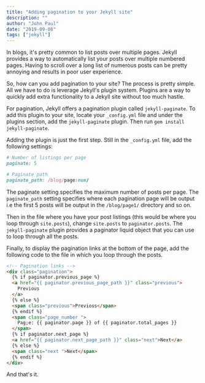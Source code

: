 ```yaml
---
title: "Adding pagination to your Jekyll site"
description: ""
author: "John Paul"
date: "2019-09-08"
tags: ["jekyll"]
---
```


In blogs, it's pretty common to list posts over multiple pages. Jekyll provides
a way to automatically list your posts over multiple numbered pages. Having to
scroll over a long list of numerous posts can be pretty annoying and results in
poor user experience.

So, how can you add pagination to your site? The process is pretty simple. All
we have to do is leverage Jekyll's plugin system. Plugins are a way to quickly
add extra functionality to a Jekyll site without too much hastle.

For pagination, Jekyll offers a pagination plugin called `jekyll-paginate`. To
add this plugin to your site, locate your `_config.yml` file and under the
plugins section, add the `jekyll-paginate` plugin. Then run `gem install jekyll-paginate`.

Adding the plugin is just the first step. Still in the `_config.yml` file, add
the following settings:

```rb
# Number of listings per page
paginate: 5

# Paginate path
paginate_path: /blog/page:num/
```

The paginate setting specifies the maximum number of posts per page. The
`paginate_path` setting specifies where each pagination page will be output i.e
the first 5 posts will be output in the `/blog/page1/` directory and so on.

Then in the file where you have your post listings (this would be where you loop
through `site.posts`), change `site.posts` to `paginator.posts`. The
`jekyll-paginate` plugin provides a paginator liquid object that you can use to
loop through all the posts.

Finally, to display the pagination links at the bottom of the page, add the
following code to the file in which you loop through the posts.

```html
<!-- Pagination links -->
<div class="pagination">
  {% if paginator.previous_page %}
  <a href="{{ paginator.previous_page_path }}" class="previous">
    Previous
  </a>
  {% else %}
  <span class="previous">Previous</span>
  {% endif %}
  <span class="page_number ">
    Pag;e: {{ paginator.page }} of {{ paginator.total_pages }}
  </span>
  {% if paginator.next_page %}
  <a href="{{ paginator.next_page_path }}" class="next">Next</a>
  {% else %}
  <span class="next ">Next</span>
  {% endif %}
</div>
```

And that's it.

